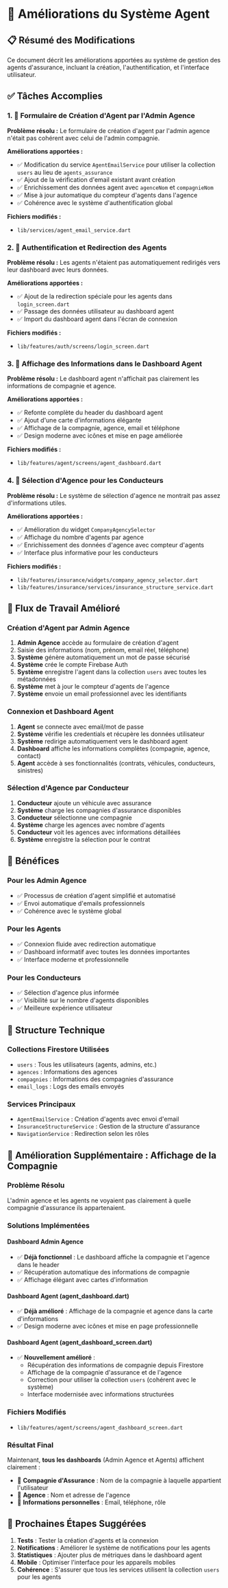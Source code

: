 # 🔧 Améliorations du Système Agent

## 📋 Résumé des Modifications

Ce document décrit les améliorations apportées au système de gestion des agents d'assurance, incluant la création, l'authentification, et l'interface utilisateur.

## ✅ Tâches Accomplies

### 1. 📧 Formulaire de Création d'Agent par l'Admin Agence

**Problème résolu :** Le formulaire de création d'agent par l'admin agence n'était pas cohérent avec celui de l'admin compagnie.

**Améliorations apportées :**
- ✅ Modification du service `AgentEmailService` pour utiliser la collection `users` au lieu de `agents_assurance`
- ✅ Ajout de la vérification d'email existant avant création
- ✅ Enrichissement des données agent avec `agenceNom` et `compagnieNom`
- ✅ Mise à jour automatique du compteur d'agents dans l'agence
- ✅ Cohérence avec le système d'authentification global

**Fichiers modifiés :**
- `lib/services/agent_email_service.dart`

### 2. 🔐 Authentification et Redirection des Agents

**Problème résolu :** Les agents n'étaient pas automatiquement redirigés vers leur dashboard avec leurs données.

**Améliorations apportées :**
- ✅ Ajout de la redirection spéciale pour les agents dans `login_screen.dart`
- ✅ Passage des données utilisateur au dashboard agent
- ✅ Import du dashboard agent dans l'écran de connexion

**Fichiers modifiés :**
- `lib/features/auth/screens/login_screen.dart`

### 3. 🏢 Affichage des Informations dans le Dashboard Agent

**Problème résolu :** Le dashboard agent n'affichait pas clairement les informations de compagnie et agence.

**Améliorations apportées :**
- ✅ Refonte complète du header du dashboard agent
- ✅ Ajout d'une carte d'informations élégante
- ✅ Affichage de la compagnie, agence, email et téléphone
- ✅ Design moderne avec icônes et mise en page améliorée

**Fichiers modifiés :**
- `lib/features/agent/screens/agent_dashboard.dart`

### 4. 🏪 Sélection d'Agence pour les Conducteurs

**Problème résolu :** Le système de sélection d'agence ne montrait pas assez d'informations utiles.

**Améliorations apportées :**
- ✅ Amélioration du widget `CompanyAgencySelector`
- ✅ Affichage du nombre d'agents par agence
- ✅ Enrichissement des données d'agence avec compteur d'agents
- ✅ Interface plus informative pour les conducteurs

**Fichiers modifiés :**
- `lib/features/insurance/widgets/company_agency_selector.dart`
- `lib/features/insurance/services/insurance_structure_service.dart`

## 🔄 Flux de Travail Amélioré

### Création d'Agent par Admin Agence
1. **Admin Agence** accède au formulaire de création d'agent
2. Saisie des informations (nom, prénom, email réel, téléphone)
3. **Système** génère automatiquement un mot de passe sécurisé
4. **Système** crée le compte Firebase Auth
5. **Système** enregistre l'agent dans la collection `users` avec toutes les métadonnées
6. **Système** met à jour le compteur d'agents de l'agence
7. **Système** envoie un email professionnel avec les identifiants

### Connexion et Dashboard Agent
1. **Agent** se connecte avec email/mot de passe
2. **Système** vérifie les credentials et récupère les données utilisateur
3. **Système** redirige automatiquement vers le dashboard agent
4. **Dashboard** affiche les informations complètes (compagnie, agence, contact)
5. **Agent** accède à ses fonctionnalités (contrats, véhicules, conducteurs, sinistres)

### Sélection d'Agence par Conducteur
1. **Conducteur** ajoute un véhicule avec assurance
2. **Système** charge les compagnies d'assurance disponibles
3. **Conducteur** sélectionne une compagnie
4. **Système** charge les agences avec nombre d'agents
5. **Conducteur** voit les agences avec informations détaillées
6. **Système** enregistre la sélection pour le contrat

## 🎯 Bénéfices

### Pour les Admin Agence
- ✅ Processus de création d'agent simplifié et automatisé
- ✅ Envoi automatique d'emails professionnels
- ✅ Cohérence avec le système global

### Pour les Agents
- ✅ Connexion fluide avec redirection automatique
- ✅ Dashboard informatif avec toutes les données importantes
- ✅ Interface moderne et professionnelle

### Pour les Conducteurs
- ✅ Sélection d'agence plus informée
- ✅ Visibilité sur le nombre d'agents disponibles
- ✅ Meilleure expérience utilisateur

## 🔧 Structure Technique

### Collections Firestore Utilisées
- `users` : Tous les utilisateurs (agents, admins, etc.)
- `agences` : Informations des agences
- `compagnies` : Informations des compagnies d'assurance
- `email_logs` : Logs des emails envoyés

### Services Principaux
- `AgentEmailService` : Création d'agents avec envoi d'email
- `InsuranceStructureService` : Gestion de la structure d'assurance
- `NavigationService` : Redirection selon les rôles

## 🏢 Amélioration Supplémentaire : Affichage de la Compagnie

### Problème Résolu
L'admin agence et les agents ne voyaient pas clairement à quelle compagnie d'assurance ils appartenaient.

### Solutions Implémentées

#### Dashboard Admin Agence
- ✅ **Déjà fonctionnel** : Le dashboard affiche la compagnie et l'agence dans le header
- ✅ Récupération automatique des informations de compagnie
- ✅ Affichage élégant avec cartes d'information

#### Dashboard Agent (agent_dashboard.dart)
- ✅ **Déjà amélioré** : Affichage de la compagnie et agence dans la carte d'informations
- ✅ Design moderne avec icônes et mise en page professionnelle

#### Dashboard Agent (agent_dashboard_screen.dart)
- ✅ **Nouvellement amélioré** :
  - Récupération des informations de compagnie depuis Firestore
  - Affichage de la compagnie d'assurance et de l'agence
  - Correction pour utiliser la collection `users` (cohérent avec le système)
  - Interface modernisée avec informations structurées

### Fichiers Modifiés
- `lib/features/agent/screens/agent_dashboard_screen.dart`

### Résultat Final
Maintenant, **tous les dashboards** (Admin Agence et Agents) affichent clairement :
- 🏢 **Compagnie d'Assurance** : Nom de la compagnie à laquelle appartient l'utilisateur
- 🏪 **Agence** : Nom et adresse de l'agence
- 👤 **Informations personnelles** : Email, téléphone, rôle

## 🚀 Prochaines Étapes Suggérées

1. **Tests** : Tester la création d'agents et la connexion
2. **Notifications** : Améliorer le système de notifications pour les agents
3. **Statistiques** : Ajouter plus de métriques dans le dashboard agent
4. **Mobile** : Optimiser l'interface pour les appareils mobiles
5. **Cohérence** : S'assurer que tous les services utilisent la collection `users` pour les agents
